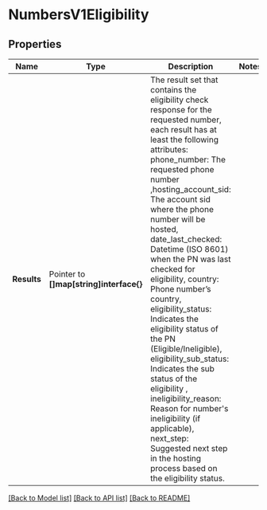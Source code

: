 # NumbersV1Eligibility

## Properties

Name | Type | Description | Notes
------------ | ------------- | ------------- | -------------
**Results** | Pointer to **[]map[string]interface{}** | The result set that contains the eligibility check response for the requested number, each result has at least the following attributes:  phone_number: The requested phone number ,hosting_account_sid: The account sid where the phone number will be hosted, date_last_checked: Datetime (ISO 8601) when the PN was last checked for eligibility, country: Phone number’s country, eligibility_status: Indicates the eligibility status of the PN (Eligible/Ineligible), eligibility_sub_status: Indicates the sub status of the eligibility , ineligibility_reason: Reason for number's ineligibility (if applicable), next_step: Suggested next step in the hosting process based on the eligibility status. |

[[Back to Model list]](../README.md#documentation-for-models) [[Back to API list]](../README.md#documentation-for-api-endpoints) [[Back to README]](../README.md)



